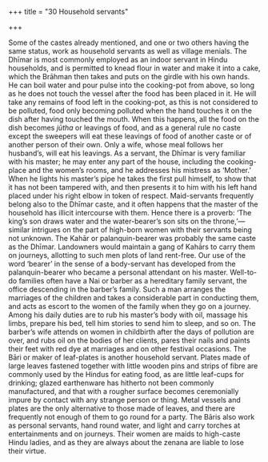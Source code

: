 +++
title = "30 Household servants"

+++

Some of the castes already mentioned, and one or two others having the same status, work as household servants as well as village menials. The Dhīmar is most commonly employed as an indoor servant in Hindu households, and is permitted to knead flour in water and make it into a cake, which the Brāhman then takes and puts on the girdle with his own hands. He can boil water and pour pulse into the cooking-pot from above, so long as he does not touch the vessel after the food has been placed in it. He will take any remains of food left in the cooking-pot, as this is not considered to be polluted, food only becoming polluted when the hand touches it on the dish after having touched the mouth. When this happens, all the food on the dish becomes *jūtha* or leavings of food, and as a general rule no caste except the sweepers will eat these leavings of food of another caste or of another person of their own. Only a wife, whose meal follows her husband’s, will eat his leavings. As a servant, the Dhīmar is very familiar with his master; he may enter any part of the house, including the cooking-place and the women’s rooms, and he addresses his mistress as ‘Mother.’ When he lights his master’s pipe he takes the first pull himself, to show that it has not been tampered with, and then presents it to him with his left hand placed under his right elbow in token of respect. Maid-servants frequently belong also to the Dhīmar caste, and it often happens that the master of the household has illicit intercourse with them. Hence there is a proverb: ‘The king’s son draws water and the water-bearer’s son sits on the throne,’—similar intrigues on the part of high-born women with their servants being not unknown. The Kahār or palanquin-bearer was probably the same caste as the Dhīmar. Landowners would maintain a gang of Kahārs to carry them on journeys, allotting to such men plots of land rent-free. Our use of the word ‘bearer’ in the sense of a body-servant has developed from the palanquin-bearer who became a personal attendant on his master. Well-to-do families often have a Nai or barber as a hereditary family servant, the office descending in the barber’s family. Such a man arranges the marriages of the children and takes a considerable part in conducting them, and acts as escort to the women of the family when they go on a journey. Among his daily duties are to rub his master’s body with oil, massage his limbs, prepare his bed, tell him stories to send him to sleep, and so on. The barber’s wife attends on women in childbirth after the days of pollution are over, and rubs oil on the bodies of her clients, pares their nails and paints their feet with red dye at marriages and on other festival occasions. The Bāri or maker of leaf-plates is another household servant. Plates made of large leaves fastened together with little wooden pins and strips of fibre are commonly used by the Hindus for eating food, as are little leaf-cups for drinking; glazed earthenware has hitherto not been commonly manufactured, and that with a rougher surface becomes ceremonially impure by contact with any strange person or thing. Metal vessels and plates are the only alternative to those made of leaves, and there are frequently not enough of them to go round for a party. The Bāris also work as personal servants, hand round water, and light and carry torches at entertainments and on journeys. Their women are maids to high-caste Hindu ladies, and as they are always about the zenana are liable to lose their virtue. 

